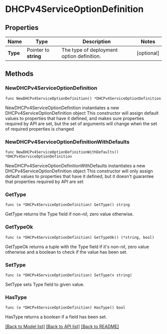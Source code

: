 # DHCPv4ServiceOptionDefinition

## Properties

Name | Type | Description | Notes
------------ | ------------- | ------------- | -------------
**Type** | Pointer to **string** | The type of deployment option definition. | [optional] 

## Methods

### NewDHCPv4ServiceOptionDefinition

`func NewDHCPv4ServiceOptionDefinition() *DHCPv4ServiceOptionDefinition`

NewDHCPv4ServiceOptionDefinition instantiates a new DHCPv4ServiceOptionDefinition object
This constructor will assign default values to properties that have it defined,
and makes sure properties required by API are set, but the set of arguments
will change when the set of required properties is changed

### NewDHCPv4ServiceOptionDefinitionWithDefaults

`func NewDHCPv4ServiceOptionDefinitionWithDefaults() *DHCPv4ServiceOptionDefinition`

NewDHCPv4ServiceOptionDefinitionWithDefaults instantiates a new DHCPv4ServiceOptionDefinition object
This constructor will only assign default values to properties that have it defined,
but it doesn't guarantee that properties required by API are set

### GetType

`func (o *DHCPv4ServiceOptionDefinition) GetType() string`

GetType returns the Type field if non-nil, zero value otherwise.

### GetTypeOk

`func (o *DHCPv4ServiceOptionDefinition) GetTypeOk() (*string, bool)`

GetTypeOk returns a tuple with the Type field if it's non-nil, zero value otherwise
and a boolean to check if the value has been set.

### SetType

`func (o *DHCPv4ServiceOptionDefinition) SetType(v string)`

SetType sets Type field to given value.

### HasType

`func (o *DHCPv4ServiceOptionDefinition) HasType() bool`

HasType returns a boolean if a field has been set.


[[Back to Model list]](../README.md#documentation-for-models) [[Back to API list]](../README.md#documentation-for-api-endpoints) [[Back to README]](../README.md)



